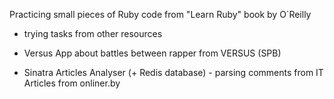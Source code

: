 Practicing small pieces of Ruby code from "Learn Ruby" book by O`Reilly 

+ trying tasks from other resources

+ Versus App about battles between rapper from VERSUS (SPB)

+ Sinatra Articles Analyser (+ Redis database) - parsing comments from IT Articles from onliner.by